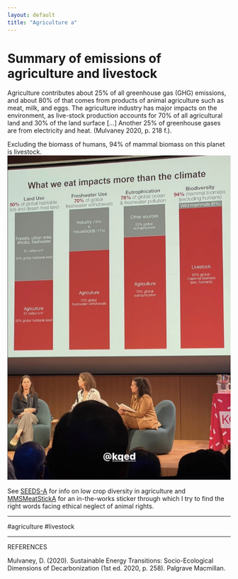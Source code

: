 ```yaml
---
layout: default
title: "Agriculture a"
---
```


# Summary of emissions of agriculture and livestock

Agriculture contributes about 25% of  all greenhouse gas (GHG) emissions, and about 80% of  that comes from products of  animal agriculture such as meat, milk, and eggs. The agriculture industry has major impacts on the environment, as live-stock production accounts for 70% of  all agricultural land and 30% of  the land surface [...] Another 25% of  greenhouse gases are from electricity and heat. (Mulvaney 2020, p. 218 f.).

Excluding the biomass of humans, 94% of mammal biomass on this planet is livestock. 
![](media/cleanshot_2023-12-03-at-19-52-44@2x.png)


See [SEEDS-A](SEEDS-A.md) for info on low crop diversity in agriculture and [MMSMeatStickA](MMSMeatStickA.md) for an in-the-works sticker through which I try to find the right words facing ethical neglect of animal rights. 

_______


#agriculture #livestock

__________

REFERENCES

Mulvaney, D. (2020). Sustainable Energy Transitions: Socio-Ecological Dimensions of Decarbonization (1st ed. 2020, p. 258). Palgrave Macmillan.